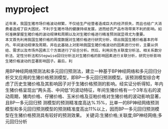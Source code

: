# myproject
    近年来，我国生猪市场价格波动频繁，不仅给生产经营者造成巨大的经济损失，而且也给广大消费者造成了巨大困扰，不利于生猪市场的健康持续发展，进而给农产品市场带来不利的影响。如何准确掌握生猪价格的波动规律和周期以及对生猪价格进行精准预测就显得尤为重要。
    本文首先利用我国生猪价格的周度数据对生猪价格进行研究分析，得出我国生猪价格基本的年内、年间波动规律及周期，并在此基础上对影响我国生猪价格波动的因素进行分析，主要从供给、需求以及市场外因素三个方面进行了综合分析。然后，利用灰色关联度分析法、相关系数分析法、定性分析法和Stepwise回归分析法对生猪价格的影响因素进行关联分析，研究分析影响生猪价格波动的显著影响因子。最后，利
用BP神经网络预测法和多元回归预测法，建立一种基于BP神经网络和多元回归分析交叉应用的生猪价格预测模型，即BP一多元回归预测模型。该预测模型综合考虑了历史生猪价格及其影响因子对于生猪价格预测的影响。经实证分析得知，年内生猪价格呈现出“两头高、中间低”的波动特征，年间生猪价格有一个3年左右的波动周期，猪肉价格、仔猪价格、玉米价格及豆粕价格对生猪价格的波动影响显著，且BP一多元回归预
测模型的预测精准度高达%.15%，比单一的BP神经网络预测模型和多元回归预测模型的预测精准度高出11%以上，因而BP一多元回归预测模型在生猪价格预测具有较好的预测效果。
关键词:生猪价格;关联度;BP神经网络;多元回归分析
